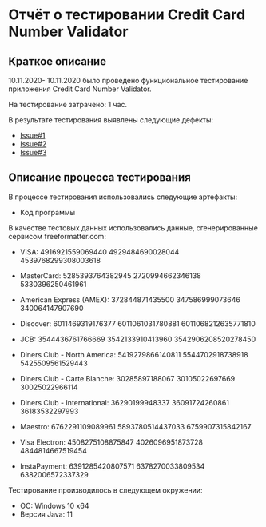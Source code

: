 # Отчёт о тестировании Credit Card Number Validator

## Краткое описание

10.11.2020- 10.11.2020 было проведено функциональное тестирование приложения Credit Card Number Validator.

На тестирование затрачено: 1 час.

В результате тестирования выявлены следующие дефекты:
* [Issue#1](https://github.com/yukurbatova/Credit-Card-Number-Validator/issues/1)
* [Issue#2](https://github.com/yukurbatova/Credit-Card-Number-Validator/issues/2)
* [Issue#3](https://github.com/yukurbatova/Credit-Card-Number-Validator/issues/3)


## Описание процесса тестирования

В процессе тестирования использовались следующие артефакты:
* Код программы


В качестве тестовых данных использовались данные, сгенерированные сервисом  freeformatter.com:

* VISA:
4916921559069440
4929484690028044
4539768299308003618

* MasterCard:
5285393764382945
2720994662346138
5330396250461961

* American Express (AMEX):
372844871435500
347586999073646
340064147907690

* Discover:
6011469319176377
6011061031780881
6011068212635771810

* JCB:
3544436761766669
3542133910413960
3542906208520278450

* Diners Club - North America:
5419279866140811
5544702918738918
5425509561529443

* Diners Club - Carte Blanche:
30285897188067
30105022697669
30025022966114

* Diners Club - International:
36290199948337
36091724260861
36183532297993

* Maestro:
6762291109089961
5893780514437033
6759907315842167

* Visa Electron:
4508275108875847
4026096951873728
4844814667519454

* InstaPayment:
6391285420807571
6378270033809534
6382006572337329


Тестирование производилось в следующем окружении:
* ОС: Windows 10 х64
* Версия Java: 11